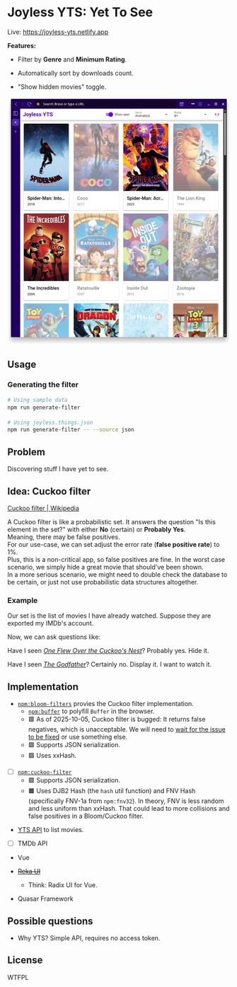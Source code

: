 # Joyless YTS: Yet To See

Live: https://joyless-yts.netlify.app

**Features:**

- Filter by **Genre** and **Minimum Rating**.

- Automatically sort by downloads count.

- "Show hidden movies" toggle.

![](./screenshot-2025-10-05.webp)


## Usage

### Generating the filter

```sh
# Using sample data
npm run generate-filter

# Using joyless.things.json
npm run generate-filter -- --source json
```


## Problem

Discovering stuff I have yet to see.

## Idea: Cuckoo filter

[Cuckoo filter | Wikipedia](https://en.wikipedia.org/wiki/Cuckoo_filter)

A Cuckoo filter is like a probabilistic set. It answers the question "Is this element in the set?" with either **No** (certain) or **Probably Yes**. \
Meaning, there may be false positives. \
For our use-case, we can set adjust the error rate (**false positive rate**) to 1%. \
Plus, this is a non-critical app, so false positives are fine. In the worst case scenario, we simply hide a great movie that should've been shown. \
In a more serious scenario, we might need to double check the database to be certain, or just not use probabilistic data structures altogether.

### Example

Our set is the list of movies I have already watched. Suppose they are exported my IMDb's account.

Now, we can ask questions like:

Have I seen [_One Flew Over the Cuckoo's Nest_](https://www.imdb.com/title/tt0073486/)? Probably yes. Hide it.

Have I seen [_The Godfather_](https://www.imdb.com/title/tt0068646/)? Certainly no. Display it. I want to watch it.


## Implementation

- [`npm:bloom-filters`](https://github.com/Callidon/bloom-filters) provies the Cuckoo filter implementation.
  * [`npm:buffer`](https://github.com/feross/buffer) to polyfill `Buffer` in the browser.
  * 🟥 As of 2025-10-05, Cuckoo filter is bugged: It returns false negatives, which is unacceptable.
    We will need to [wait for the issue to be fixed](https://github.com/Callidon/bloom-filters/issues/68) or use something else.
  * 🟩 Supports JSON serialization.
  * 🟩 Uses xxHash.
- [ ] [`npm:cuckoo-filter`](https://github.com/vijayee/cuckoo-filter)
  * 🟩 Supports JSON serialization.
  * 🟧 Uses DJB2 Hash (the `hash` util function) and FNV Hash (specifically FNV-1a from `npm:fnv32`).
     In theory, FNV is less random and less uniform than xxHash. That could lead to more collisions and false positives in a Bloom/Cuckoo filter.

- [YTS API](https://yts.mx/api) to list movies.
- [ ] TMDb API

- Vue

- ~~[Reka UI](https://github.com/unovue/reka-ui)~~ 
  * Think: Radix UI for Vue.

- Quasar Framework


## Possible questions

- Why YTS?
Simple API, requires no access token.


## License

WTFPL

